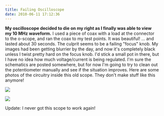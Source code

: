 ```yaml
---
title: Failing Oscilloscope
date: 2010-06-11 17:12:36
---
```




__My oscilloscope decided to die on my right as I finally was able to view my 10 MHz waveform.__ I used a piece of coax with a load at the connector to the o-scope, and ran the coax to my test points. It was beautiful! ... and lasted about 30 seconds. The culprit seems to be a failing "focus" knob. My images had been getting blurrier by the day, and now it's completely black unless I twist pretty hard on the focus knob. I'd stick a small pot in there, but I have no idea how much voltage/current is being regulated. I'm sure the schematics are posted somewhere, but for now I'm going to try to clean out the potentiometer manually and see if the situation improves. Here are some photos of the circuitry inside this old scope. They don't make stuff like this anymore!

<div class="text-center img-border">

![](https://swharden.com/static/2010/06/11/panelfront.jpg)

![](https://swharden.com/static/2010/06/11/ron.jpg)

</div>

Update: I never got this scope to work again!

